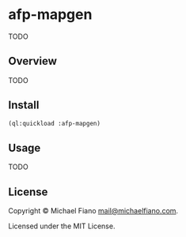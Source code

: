 # afp-mapgen

TODO

## Overview

TODO

## Install

```lisp
(ql:quickload :afp-mapgen)
```

## Usage

TODO

## License

Copyright © Michael Fiano <mail@michaelfiano.com>.

Licensed under the MIT License.
